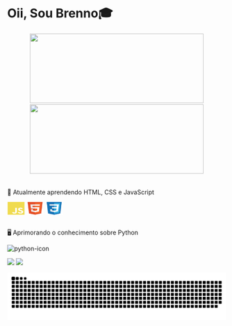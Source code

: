 <h1> Oii, Sou Brenno🎓 </h1>
<div align="center" display="inline">
<img height="160em" width="400" src="https://github-readme-stats.vercel.app/api?username=brenofaro&show_icons=true&theme=gotham&include_all_commits=true&count_private=true"/>
<img height="160em" width="400" src="https://github-readme-stats.vercel.app/api/top-langs/?username=brenofaro&layout=compact&langs_count=7&theme=gotham"/>
</div>



<br>
<p>🌱 Atualmente aprendendo HTML, CSS e JavaScript</p>
<div align="left">
  <img align="center" alt="Rafa-Js" height="30" width="40" src="https://raw.githubusercontent.com/devicons/devicon/master/icons/javascript/javascript-plain.svg">
  <img align="center" alt="Rafa-HTML" height="30" width="40" src="https://raw.githubusercontent.com/devicons/devicon/master/icons/html5/html5-original.svg">
  <img align="center" alt="Rafa-CSS" height="30" width="40" src="https://raw.githubusercontent.com/devicons/devicon/master/icons/css3/css3-original.svg">
  <!--
  <img align="center" alt="Rafa-Python" height="30" width="40" src="https://raw.githubusercontent.com/devicons/devicon/master/icons/python/python-original.svg">
  -->
</div>
<br>
<p>🖥 Aprimorando o conhecimento sobre Python</p>

![python-icon](https://user-images.githubusercontent.com/94204696/166963342-bed67d4e-09eb-4e55-873e-05b51431ea3a.png)

<div>
  <a href="https://instagram.com/breno_faro" target="_blank"><img src="https://img.shields.io/badge/-Instagram-%23E4405F?style=for-the-badge&logo=instagram&logoColor=white" target="_blank"></a>
  <a href = "mailto:brenofaro97@hotmail.com"><img src="https://img.shields.io/badge/-Email-%23333?style=for-the-badge&logo=gmail&logoColor=blue" target="_blank"></a>
</div>

![Snake animation](https://github.com/brenofaro/brenofaro/blob/output/github-contribution-grid-snake.svg)
